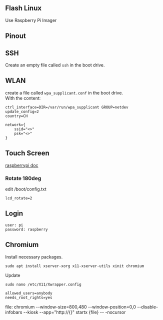 
## Flash Linux
Use Raspberry Pi Imager

## Pinout

## SSH
Create an empty file called `ssh` in the boot drive.

## WLAN
create a file called `wpa_supplicant.conf` in the boot drive.  
With the content:
```
ctrl_interface=DIR=/var/run/wpa_supplicant GROUP=netdev
update_config=2
country=CH

network={
    ssid="<>"
    psk="<>"
}
```

## Touch Screen
[raspberrypi doc](https://www.raspberrypi.org/documentation/hardware/display/README.md)

### Rotate 180deg
edit /boot/config.txt
```
lcd_rotate=2
```

## Login
```
user: pi
password: raspberry
```

## Chromium

Install necessary packages.
```
sudo apt install xserver-xorg x11-xserver-utils xinit chromium
```
Update 
```
sudo nano /etc/X11/Xwrapper.config
```
```
allowed_users=anybody
needs_root_rights=yes
```
file: chromium --window-size=800,480 --window-position=0,0 --disable-infobars --kiosk --app=\"http://{}\"
startx {file} -- -nocursor

```